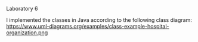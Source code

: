 Laboratory 6

I implemented the classes in Java according to the following class diagram: 
https://www.uml-diagrams.org/examples/class-example-hospital-organization.png
